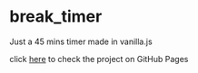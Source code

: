 # break_timer
Just a 45 mins timer made in vanilla.js

click [here](https://vaishnav.github.io/break_timer/) to check the project on GitHub Pages
